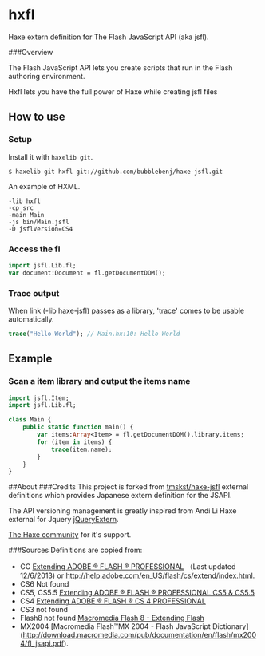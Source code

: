 # hxfl

Haxe extern definition for The Flash JavaScript API (aka jsfl).

###Overview

The Flash JavaScript API lets you create scripts that run in the Flash authoring environment.

Hxfl lets you have the full power of Haxe while creating jsfl files

## How to use

### Setup

Install it with `haxelib git`.

```
$ haxelib git hxfl git://github.com/bubblebenj/haxe-jsfl.git
```

An example of HXML.

```
-lib hxfl
-cp src
-main Main
-js bin/Main.jsfl
-D jsflVersion=CS4
```

### Access the fl

```haxe
import jsfl.Lib.fl;
var document:Document = fl.getDocumentDOM();
```

### Trace output

When link (-lib haxe-jsfl) passes as a library, 'trace' comes to be usable automatically.

```haxe
trace("Hello World"); // Main.hx:10: Hello World
```

## Example

### Scan a item library and output the items name

```haxe
import jsfl.Item;
import jsfl.Lib.fl;

class Main {
	public static function main() {
		var items:Array<Item> = fl.getDocumentDOM().library.items;
		for (item in items) {
			trace(item.name);
		}
	}
}
```

##About
###Credits
This project is forked from [tmskst/haxe-jsfl](https://github.com/tmskst/haxe-jsfl) external definitions which provides Japanese extern definition for the JSAPI.

The API versioning management is greatly inspired from Andi Li Haxe external for Jquery [jQueryExtern](https://github.com/andyli/jQueryExternForHaxe).

[The Haxe community](https://groups.google.com/forum/?hl=en#!forum/haxelang) for it's support.

###Sources
Definitions are copied from:
  * CC [Extending ADOBE ® FLASH ® PROFESSIONAL](http://help.adobe.com/en_US/flash/cs/extend/flash_extending_reference.pdf) （Last updated 12/6/2013) or http://help.adobe.com/en_US/flash/cs/extend/index.html.
  * CS6 Not found
  * CS5, CS5.5 [Extending ADOBE ® FLASH ® PROFESSIONAL CS5 & CS5.5](http://help.adobe.com/en_US/flash/cs/extend/flash_cs5_extending.pdf)
  * CS4 [Extending ADOBE
® FLASH ® CS 4 PROFESSIONAL](http://help.adobe.com/archive/en_US/flash/cs4/flash_cs4_extending.pdf)
  * CS3 not found
  * Flash8 not found [Macromedia Flash 8 - Extending Flash](http://w3.tue.nl/fileadmin/id/objects/E-Atelier/Phidgets/Software/Flash/fl8_extending.pdf)
  * MX2004 [Macromedia Flash™MX 2004 - Flash JavaScript Dictionary] (http://download.macromedia.com/pub/documentation/en/flash/mx2004/fl_jsapi.pdf).
